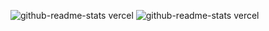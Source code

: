 ![github-readme-stats vercel](https://github.com/user-attachments/assets/f18571c0-b457-48ad-a422-164dabf952ab)
![github-readme-stats vercel](https://github.com/user-attachments/assets/5654fe7a-9292-4ee0-8113-07844e31d8d4)
